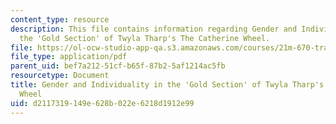 ```yaml
---
content_type: resource
description: This file contains information regarding Gender and Individuality in
  the 'Gold Section' of Twyla Tharp's The Catherine Wheel.
file: https://ol-ocw-studio-app-qa.s3.amazonaws.com/courses/21m-670-traditions-in-american-concert-dance-gender-and-autobiography-spring-2008/d2117319149e628b022e6218d1912e99_MIT21M_670S08_chao_final.pdf
file_type: application/pdf
parent_uid: bef7a212-51cf-b65f-87b2-5af1214ac5fb
resourcetype: Document
title: Gender and Individuality in the 'Gold Section' of Twyla Tharp's The Catherine
  Wheel
uid: d2117319-149e-628b-022e-6218d1912e99
---
```

